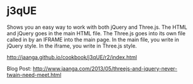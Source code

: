 j3qUE
======

Shows you an easy way to work with both jQuery and Three.js. 
The HTML and jQuery goes in the main HTML file. The Three.js goes into its own file called in by an IFRAME into the main page. 
In the main file, you write in jQuery style. In the iframe, you write in Three.js style.


<http://jaanga.github.io/cookbook/j3qUE/r2/index.html>

Blog Post: <http://www.jaanga.com/2013/05/threejs-and-jquery-never-twain-need-meet.html>
